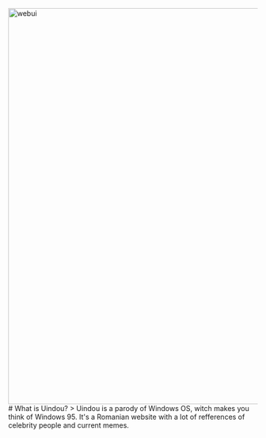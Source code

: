 <img width="800" alt="webui" src="https://github.com/Zaque-69/Uindou/blob/main/assets/rm.png">
# What is Uindou?
> Uindou is a parody of Windows OS, witch makes you think of Windows 95. It's a Romanian website with a lot of refferences of celebrity people and current memes.

